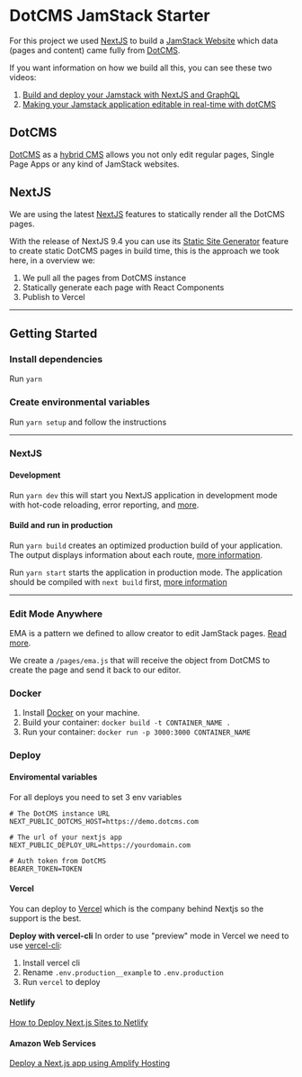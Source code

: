 # DotCMS JamStack Starter
For this project we used [NextJS](https://nextjs.org/) to build a [JamStack Website](https://jamstack.org/) which data (pages and content) came fully from [DotCMS](https://dotcms.com).

If you want information on how we build all this, you can see these two videos:

1. [Build and deploy your Jamstack with NextJS and GraphQL](https://www.youtube.com/watch?v=zy7xr7TcqUo)
2. [Making your Jamstack application editable in real-time with dotCMS](https://www.youtube.com/watch?v=3vjdxjfkZRQ)

## DotCMS
[DotCMS](https://dotcms.com) as a [hybrid CMS](https://dotcms.com/product/hybrid-cms) allows you not only edit regular pages, Single Page Apps or any kind of JamStack websites.

## NextJS
We are using the latest [NextJS](https://nextjs.org/) features to statically render all the DotCMS pages.

With the release of NextJS 9.4 you can use its [Static Site Generator](https://nextjs.org/blog/next-9-3#next-gen-static-site-generation-ssg-support) feature to create static DotCMS pages in build time, this is the approach we took here, in a overview we:

1. We pull all the pages from DotCMS instance
2. Statically generate each page with React Components
3. Publish to Vercel

----------------------------

## Getting Started

### Install dependencies
Run `yarn`

### Create environmental variables
Run `yarn setup` and follow the instructions

----------------------------

### NextJS

#### Development
Run `yarn dev` this will start you NextJS application in development mode with hot-code reloading, error reporting, and [more](https://nextjs.org/docs/api-reference/cli#development).

#### Build and run in production

Run `yarn build` creates an optimized production build of your application. The output displays information about each route, [more information](https://nextjs.org/docs/api-reference/cli#build).

Run `yarn start` starts the application in production mode. The application should be compiled with `next build` first, [more information](https://nextjs.org/docs/api-reference/cli#production)

----------------------------

### Edit Mode Anywhere

EMA is a pattern we defined to allow creator to edit JamStack pages. [Read more](https://dotcms.com/blog/post/headless-cms-for-marketers-deep-dive-into-edit-mode-anywhere).

We create a `/pages/ema.js` that will receive the object from DotCMS to create the page and send it back to our editor.

### Docker
1. Install [Docker](https://docs.docker.com/get-docker/) on your machine.
2. Build your container: `docker build -t CONTAINER_NAME .`
3. Run your container: `docker run -p 3000:3000 CONTAINER_NAME`


### Deploy

#### Enviromental variables
For all deploys you need to set 3 env variables

```
# The DotCMS instance URL
NEXT_PUBLIC_DOTCMS_HOST=https://demo.dotcms.com

# The url of your nextjs app
NEXT_PUBLIC_DEPLOY_URL=https://yourdomain.com

# Auth token from DotCMS
BEARER_TOKEN=TOKEN
```

#### Vercel
You can deploy to [Vercel](https://vercel.com/docs/platform/deployments) which is the company behind Nextjs so the support is the best.

**Deploy with vercel-cli**
In order to use "preview" mode in Vercel we need to use [vercel-cli](https://vercel.com/docs/cli):

1. Install vercel cli
2. Rename `.env.production__example` to `.env.production`
3. Run `vercel` to deploy

#### Netlify
[How to Deploy Next.js Sites to Netlify](https://www.netlify.com/blog/2020/11/30/how-to-deploy-next.js-sites-to-netlify/)

#### Amazon Web Services
[Deploy a Next.js app using Amplify Hosting](https://docs.amplify.aws/guides/hosting/nextjs/q/platform/js)
